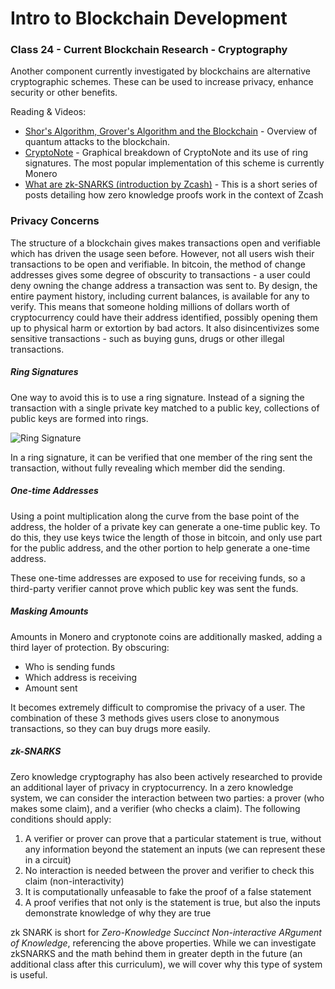 # Intro to Blockchain Development

### Class 24 - Current Blockchain Research - Cryptography

Another component currently investigated by blockchains are alternative cryptographic schemes. These can be used to increase privacy, enhance security or other benefits. 

Reading & Videos:

- [Shor's Algorithm, Grover's Algorithm and the Blockchain](https://codeburst.io/quantum-threat-to-blockchains-shors-and-grover-s-algorithms-9b01941bed01) - Overview of quantum attacks to the blockchain.
- [CryptoNote](https://cryptonote.org/inside/) - Graphical breakdown of CryptoNote and its use of ring signatures. The most popular implementation of this scheme is currently Monero
- [What are zk-SNARKS (introduction by Zcash)](https://z.cash/technology/zksnarks/) - This is a short series of posts detailing how zero knowledge proofs work in the context of Zcash

### Privacy Concerns

The structure of a blockchain gives makes transactions open and verifiable which has driven the usage seen before. However, not all users wish their transactions to be open and verifiable. In bitcoin, the method of change addresses gives some degree of obscurity to transactions - a user could deny owning the change address a transaction was sent to. By design, the entire payment history, including current balances, is available for any to verify. This means that someone holding millions of dollars worth of cryptocurrency could have their address identified, possibly opening them up to physical harm or extortion by bad actors. It also disincentivizes some sensitive transactions - such as buying guns, drugs or other illegal transactions.

##### Ring Signatures

One way to avoid this is to use a ring signature. Instead of a signing the transaction with a single private key matched to a public key, collections of public keys are formed into rings.

![Ring Signature](https://cryptonote.org/img/cn02.png)

In a ring signature, it can be verified that one member of the ring sent the transaction, without fully revealing which member did the sending.

##### One-time Addresses

Using a point multiplication along the curve from the base point of the address, the holder of a private key can generate a one-time public key. To do this, they use keys twice the length of those in bitcoin, and only use part for the public address, and the other portion to help generate a one-time address. 

These one-time addresses are exposed to use for receiving funds, so a third-party verifier cannot prove which public key was sent the funds.

##### Masking Amounts

Amounts in Monero and cryptonote coins are additionally masked, adding a third layer of protection. By obscuring:

- Who is sending funds
- Which address is receiving
- Amount sent

It becomes extremely difficult to compromise the privacy of a user. The combination of these 3 methods gives users close to anonymous transactions, so they can buy drugs more easily.

##### zk-SNARKS

Zero knowledge cryptography has also been actively researched to provide an additional layer of privacy in cryptocurrency. In a zero knowledge system, we can consider the interaction between two parties: a prover (who makes some claim), and a verifier (who checks a claim). The following conditions should apply:

1. A verifier or prover can prove that a particular statement is true, without any information beyond the statement an inputs (we can represent these in a circuit)
2. No interaction is needed between the prover and verifier to check this claim (non-interactivity)
3. It is computationally unfeasable to fake the proof of a false statement
4. A proof verifies that not only is the statement is true, but also the inputs demonstrate knowledge of why they are true

zk SNARK is short for *Zero-Knowledge Succinct Non-interactive ARgument of Knowledge*, referencing the above properties. While we can investigate zkSNARKS and the math behind them in greater depth in the future (an additional class after this curriculum), we will cover why this type of system is useful.